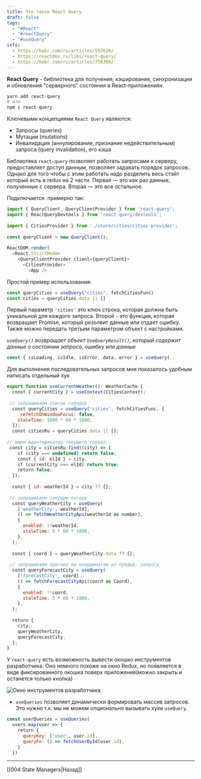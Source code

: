 ```yaml
---
title: Что такое React Query
draft: false
tags:
  - "#React"
  - "#reactQuery"
  - "#useQuery"
info:
  - https://habr.com/ru/articles/557620/
  - https://reactdev.ru/libs/react-query/
  - https://habr.com/ru/articles/758360/
---
```

**React Query** - библиотека для получения, кэширования, синхронизации и обновления "серверного" состояния в React-приложениях.

```bash
yarn add react-query
# или
npm i react-query
```

Ключевыми концепциями `React Query` являются:

- Запросы (queries)
- Мутации (mutations)
- Инвалидация (аннулирование, признание недействительным) запроса (query invalidation), его кэша

Библиотека `react-query` позволяет работать запросами к серверу, предоставляет доступ данным, позволяет задавать порядок запросов.. Однако для того чтобы с этим работать надо разделить весь стэйт который есть в redux на 2 части. Первая — это как раз данные, полученные с сервера. Вторая — это все остальное.

Подключается  примерно так:

```jsx
import { QueryClient, QueryClientProvider } from 'react-query';
import { ReactQueryDevtools } from 'react-query/devtools';
 
import { CitiesProvider } from './store/cities/cities-provider';
 
const queryClient = new QueryClient();
 
ReactDOM.render(
  <React.StrictMode>
    <QueryClientProvider client={queryClient}>
      <CitiesProvider>
        <App />
```

Простой пример использования:

```jsx
const queryCities = useQuery("cities", fetchCitiesFunc)
const cities = queryCities.data || []
```

Первый параметр `'cities'` это ключ строка, которая должна быть уникальной для каждого запроса. Второй - это функция, которая возвращает Promise, который резолвит данные или отдает ошибку. Также можно передать третьим параметром объект с настройками.

_`useQuery()` возвращает объект `UseQueryResult()`, который содержит данные о состоянии запроса, ошибку или данные_

```jsx
const { isLoading, isIdle, isError, data, error } = useQuery(..
```

Для выполнения последовательных запросов мне показалось удобным написать отдельный хук

```jsx
export function useCurrentWeather(): WeatherCache {
  const { currentCity } = useContext(СitiesContext);
 
 // запрашиваем список городов
  const queryCities = useQuery('cities', fetchCitiesFunc, {
     refetchOnWindowFocus: false,
    staleTime: 1000 * 60 * 1000,
  });
  const citiesRu = queryCities.data || [];
 
// ищем идентификатор текущего города.. 
 const city = citiesRu.find((city) => {
    if (city === undefined) return false;
    const { id: elId } = city;
    if (currentCity === elId) return true;
    return false;
  });
 
  const { id: weatherId } = city ?? {};
 
 // запрашиваем текущую погоду
  const queryWeatherCity = useQuery(
    ['weatherCity', weatherId],
    () => fetchWeatherCityApi(weatherId as number),
    {
      enabled: !!weatherId,
      staleTime: 5 * 60 * 1000,
    },
  );
 
  const { coord } = queryWeatherCity.data ?? {};
 
 // запрашиваем прогноз по координатам из предыд. запроса
  const queryForecastCity = useQuery(
    ['forecastCity', coord],
    () => fetchForecastCityApi(coord as Coord),
    {
      enabled: !!coord,
      staleTime: 5 * 60 * 1000,
    },
  );
 
  return {
    city,
    queryWeatherCity,
    queryForecastCity,
  };
}
```

У `react-query` есть возможность вывести окошко инструментов разработчика. Оно немного похоже на окно Redux, но появляется в виде фиксированного окошка поверх приложения(можно закрыть и останется только кнопка)

![Окно инструментов разработчика](https://habrastorage.org/r/w1560/getpro/habr/upload_files/382/d0a/9d3/382d0a9d362867d2f527b1187488b829.png "Окно инструментов разработчика")

- `useQueries` позволяет динамически формировать массив запросов. Это нужно т.к. мы не можем опционально вызывать хуки `useQuery`.

```jsx
const userQueries = useQueries(
  users.map(user => {
    return {
      queryKey: ['user', user.id],
      queryFn: () => fetchUserById(user.id),
    }
  })
```

---

[[004 State Managers|Назад]]